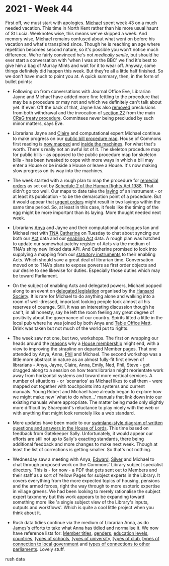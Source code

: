 # 2021 - Week 44

First off, we must start with apologies. [Michael](https://twitter.com/fantasticlife) spent week 43 on a much needed vacation. This time in North Kent rather than his more usual haunt of St Lucia. Weeknotes wise, this means we've skipped a week. And memory wise, Michael remains confused about what went on before his vacation and what's transpired since. Though he is reaching an age where repetition becomes second nature, so it's possible you won't notice much difference. We're fairly convinced he's not *medically senile*, but should he ever start a conversation with 'when I was at the BBC' we find it's best to give him a bag of Murray Mints and wait for it to wear off. Anyway, some things definitely did happen this week. But they're all a little half finished. So we don't have much to point you at. A quick summary, then, in the form of bullet points:

* Following on from conversations with Journal Office Eve, Librarian Jayne and Michael have added more fine fettling to the procedure that may be a procedure or may not and which we definitely can't talk about yet. If ever. Off the back of that, Jayne has also [removed](https://trello.com/c/3GBjHADa/214-remove-precludes-routes-from-treaty-withdrawn-section-20-applies-to-all-commons-committee-steps) preclusions from both withdrawal and the invocation of [section 22](https://www.legislation.gov.uk/ukpga/2010/25/section/22#section-22) from the main [CRaG treaty procedure](https://ukparliament.github.io/ontologies/procedure/maps/treaties/crag-treaties/crag-treaties.pdf). Committees never being precluded by such minor matters, says Eve.

* Librarians Jayne and [Claire](https://twitter.com/tinysprite) and computational expert Michael continue to make progress on our [public bill procedure map](https://ukparliament.github.io/ontologies/procedure/maps/primary-legislation/public-bills/public-bills.pdf). House of Commons first reading is [now mapped](https://ukparliament.github.io/ontologies/procedure/maps/primary-legislation/components/commons/first-reading/first-reading.pdf) and [inside the machines](https://ukparliament.github.io/ontologies/procedure/maps/primary-legislation/components/commons/first-reading/first-reading.svg). For what that's worth. There's really not an awful lot of it. The skeleton procedure map for public bills - as opposed to the public procedure map for skeleton bills - has been tweaked to cope with more ways in which a bill may enter a House or be inside a House or leave a House. It's now making slow progress on its way into the machines.

* The week started with a rough plan to map the procedure for [remedial orders](https://www.parliament.uk/site-information/glossary/remedial-orders/) as set out by [Schedule 2 of the Human Rights Act 1988](https://www.legislation.gov.uk/ukpga/1998/42/schedule/2). That didn't go too well. Our maps to date take the [laying](https://ukparliament.github.io/ontologies/laying/laying-ontology.html#d4e106) of an instrument - or at least its publication - to be the demarcation point of a procedure. But it would appear that [urgent orders](https://www.legislation.gov.uk/ukpga/1998/42/schedule/2#schedule-2-paragraph-4) might result in two layings within the same time period. So, at least in this case, it feels like the timing of the egg might be more important than its laying. More thought needed next week.

* Librarians [Anya](https://twitter.com/bitten_) and Jayne and their computational colleagues Ian and Michael met with [TNA](https://www.nationalarchives.gov.uk/) [Catherine](https://twitter.com/CathTabone) on Tuesday to chat about syncing our both our [Act](https://ukparliament.github.io/ontologies/legislation/legislation-ontology.html#d4e166) data and our [enabling Act](https://ukparliament.github.io/ontologies/legislation/legislation-ontology.html#d4e279) data. A rough plan was hatched to update our somewhat patchy register of Acts via the medium of TNA's shiny new linked data API. And Catherine promised to look into supplying a mapping from our [statutory instruments](https://ukparliament.github.io/ontologies/legislation/legislation-ontology.html#d4e219) to their enabling Acts. Which should save a great deal of librarian time. Conversation moved on to TNA's plans to expose powers as first order objects and our desire to see likewise for duties. Especially those duties which may be toward Parliament.

* On the subject of enabling Acts and delegated powers, Michael popped along to an event on [delegated legislation](https://en.wikipedia.org/wiki/Delegated_legislation_in_the_United_Kingdom) organised by the [Hansard Society](https://www.hansardsociety.org.uk/). It is rare for Michael to do anything alone and walking into a room of well-dressed, important looking people took almost all his reserves of courage. Still, it was an interesting discussion though he can't, in all honesty, say he left the room feeling any great degree of positivity about the governance of our country. Spirits lifted a little in the local pub where he was joined by both Anya and [Table Office Matt](https://twitter.com/MattKorris). Drink was taken but not much of the world put to rights.

* The week saw not one, but two, workshops. The first on wrapping our heads around the [reasons](https://ukparliament.github.io/ontologies/house-membership/house-membership-ontology.html#d4e136) why a [House membership](https://ukparliament.github.io/ontologies/house-membership/house-membership-ontology.html#d4e63) might end, with a view to improving the strapline on departed Member pages. That one attended by Anya, Anna, [Phil](https://twitter.com/philbgorman) and Michael. The second workshop was a little more abstract in nature as an almost fully-fit first eleven of librarians - Anya, Jayne, Claire, Anna, Emily, Ned, Phil, Steve - got dragged along to a session on how team:librarian might reorientate work away from horizontal systems and toward more vertical services. A number of situations - or 'scenarios' as Michael likes to call them - were mapped out together with touchpoints into systems and current manuals. Young Robert and Michael have already began to explore how we might make new 'what to do when...' manuals that link down into our existing manuals where appropriate. The matter being made only slightly more difficult by Sharepoint's reluctance to play nicely with the web or with anything that might look remotely like a web standard.

* More updates have been made to our [swimlane-style diagram of written questions and answers in the House of Lords](https://github.com/ukparliament/ontologies/blob/master/question-and-answer/workflows/lords/flow.pdf). This time based on feedback from Gatekeeper Sally. Unfortunately, it would appear our efforts are still not up to Sally's exacting standards, there being additional feedback and more changes to make next week. Though at least the list of corrections is getting smaller. So that's not nothing.

* Wednesday saw a meeting with Anya, [Edward](https://twitter.com/edwardwood99), [Silver](https://twitter.com/silveroliver) and Michael to chat through proposed work on the Commons' Library subject specialist directory. This is - for now - a PDF that gets sent out to Members and their staff as a sort of Yellow Pages for subject experts in the Library. It covers everything from the more expected topics of housing, pensions and the armed forces, right the way through to more esoteric expertise in village greens. We had been looking to merely rationalise the subject expert taxonomy but this work appears to be expanding toward something more like 'a single subject view of the Library's inputs, outputs and workflows'. Which is quite a cool little project when you think about it.

* Rush data tidies continue via the medium of Librarian Anna, as do [James](https://twitter.com/jamesjefferies)'s efforts to take what Anna has tidied and normalise it. We now have reference lists for: [Member titles](https://membersafter1832.historyofparliamentonline.org/member_titles), [genders](https://membersafter1832.historyofparliamentonline.org/genders), [education levels](https://membersafter1832.historyofparliamentonline.org/education_levels), [countries](https://membersafter1832.historyofparliamentonline.org/countries), [types of schools](https://membersafter1832.historyofparliamentonline.org/school_categories), [types of university](https://membersafter1832.historyofparliamentonline.org/university_categories), [types of club](https://membersafter1832.historyofparliamentonline.org/club_types), [types of connection to local government](https://membersafter1832.historyofparliamentonline.org/local_government_connection_types) and [types of connections to other parliaments](https://membersafter1832.historyofparliamentonline.org/other_parliament_connection_types). Lovely stuff.







rush data